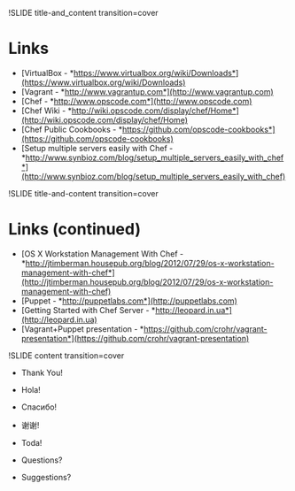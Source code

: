 !SLIDE title-and_content transition=cover

# Links

* [VirtualBox - *https://www.virtualbox.org/wiki/Downloads*](https://www.virtualbox.org/wiki/Downloads)
* [Vagrant - *http://www.vagrantup.com*](http://www.vagrantup.com)
* [Chef - *http://www.opscode.com*](http://www.opscode.com)
* [Chef Wiki - *http://wiki.opscode.com/display/chef/Home*](http://wiki.opscode.com/display/chef/Home)
* [Chef Public Cookbooks - *https://github.com/opscode-cookbooks*](https://github.com/opscode-cookbooks)
* [Setup multiple servers easily with Chef - *http://www.synbioz.com/blog/setup_multiple_servers_easily_with_chef*](http://www.synbioz.com/blog/setup_multiple_servers_easily_with_chef)



!SLIDE title-and-content transition=cover

# Links (continued)

* [OS X Workstation Management With Chef - *http://jtimberman.housepub.org/blog/2012/07/29/os-x-workstation-management-with-chef*](http://jtimberman.housepub.org/blog/2012/07/29/os-x-workstation-management-with-chef)
* [Puppet - *http://puppetlabs.com*](http://puppetlabs.com)
* [Getting Started with Chef Server - *http://leopard.in.ua*](http://leopard.in.ua)
* [Vagrant+Puppet presentation - *https://github.com/crohr/vagrant-presentation*](https://github.com/crohr/vagrant-presentation)



!SLIDE content transition=cover

>

* Thank You!
* Hola!
* Спасибо!
* 谢谢!
* Toda!

* Questions?
* Suggestions?